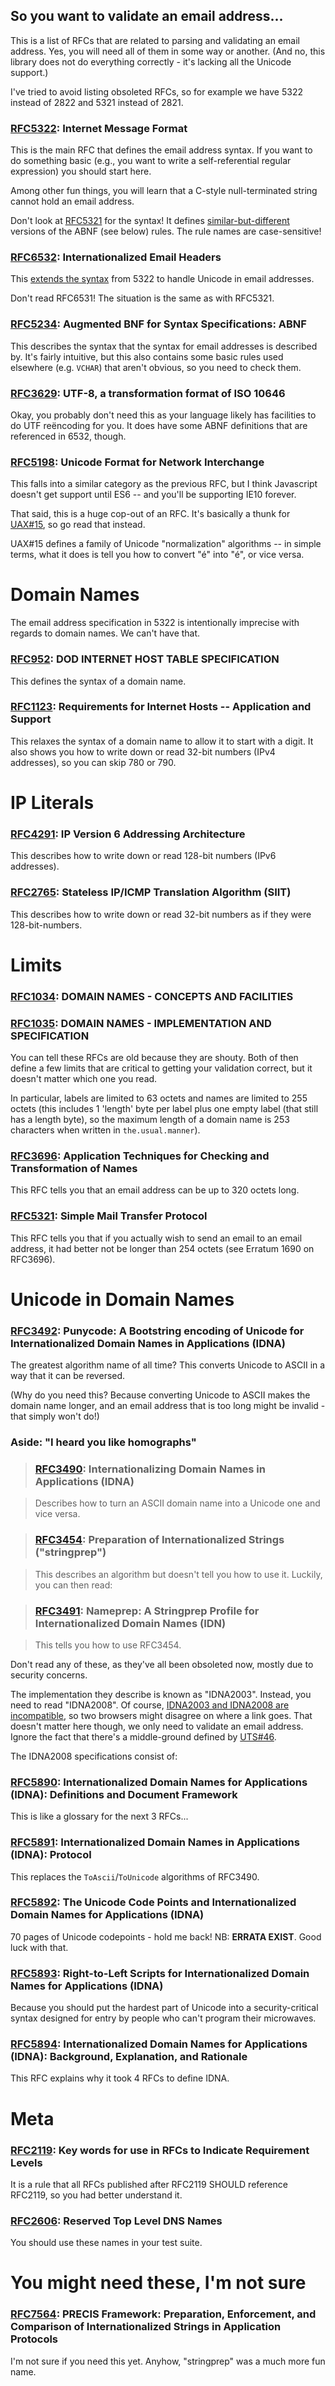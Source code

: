 So you want to validate an email address...
---

This is a list of RFCs that are related to parsing and validating an email address. Yes, you will need all of them in some way or another. (And no, this library does not do everything correctly - it's lacking all the Unicode support.)

I've tried to avoid listing obsoleted RFCs, so for example we have 5322 instead of 2822 and 5321 instead of 2821.

### [RFC5322](https://tools.ietf.org/html/rfc5322): Internet Message Format

This is the main RFC that defines the email address syntax. If you want to do something basic (e.g., you want to write a self-referential regular expression) you should start here.

Among other fun things, you will learn that a C-style null-terminated string cannot hold an email address.

Don't look at [RFC5321](https://tools.ietf.org/html/rfc5321) for the syntax! It defines [similar-but-different](https://tools.ietf.org/html/rfc5321#section-4.1.2) versions of the ABNF (see below) rules. The rule names are case-sensitive!

### [RFC6532](https://tools.ietf.org/html/rfc6532): Internationalized Email Headers

This [extends the syntax](https://tools.ietf.org/html/rfc6532#section-3.2) from 5322 to handle Unicode in email addresses.

Don't read RFC6531! The situation is the same as with RFC5321.

### [RFC5234](https://tools.ietf.org/html/rfc5234): Augmented BNF for Syntax Specifications: ABNF

This describes the syntax that the syntax for email addresses is described by. It's fairly intuitive, but this also contains some basic rules used elsewhere (e.g. `VCHAR`) that aren't obvious, so you need to check them.

### [RFC3629](https://tools.ietf.org/html/rfc3629): UTF-8, a transformation format of ISO 10646

Okay, you probably don't need this as your language likely has facilities to do UTF reëncoding for you. It does have some ABNF definitions that are referenced in 6532, though.

### [RFC5198](https://tools.ietf.org/html/rfc5198): Unicode Format for Network Interchange

This falls into a similar category as the previous RFC, but I think Javascript doesn't get support until ES6 -- and you'll be supporting IE10 forever.

That said, this is a huge cop-out of an RFC. It's basically a thunk for [UAX#15](http://unicode.org/reports/tr15/), so go read that instead.

UAX#15 defines a family of Unicode "normalization" algorithms -- in simple terms, what it does is tell you how to convert "é" into "é", or vice versa.

Domain Names
===

The email address specification in 5322 is intentionally imprecise with regards to domain names. We can't have that.

### [RFC952](https://tools.ietf.org/html/rfc952): DOD INTERNET HOST TABLE SPECIFICATION

This defines the syntax of a domain name.

### [RFC1123](https://tools.ietf.org/html/rfc1123): Requirements for Internet Hosts -- Application and Support

This relaxes the syntax of a domain name to allow it to start with a digit. It also shows you how to write down or read 32-bit numbers (IPv4 addresses), so you can skip 780 or 790.

IP Literals
===

### [RFC4291](https://tools.ietf.org/html/rfc4291): IP Version 6 Addressing Architecture

This describes how to write down or read 128-bit numbers (IPv6 addresses).

### [RFC2765](https://tools.ietf.org/html/rfc2765): Stateless IP/ICMP Translation Algorithm (SIIT)

This describes how to write down or read 32-bit numbers as if they were 128-bit-numbers.

Limits
===

### [RFC1034](https://tools.ietf.org/html/rfc1034): DOMAIN NAMES - CONCEPTS AND FACILITIES
### [RFC1035](https://tools.ietf.org/html/rfc1035): DOMAIN NAMES - IMPLEMENTATION AND SPECIFICATION

You can tell these RFCs are old because they are shouty. Both of then define a few limits that are critical to getting your validation correct, but it doesn't matter which one you read.

In particular, labels are limited to 63 octets and names are limited to 255 octets (this includes 1 'length' byte per label plus one empty label (that still has a length byte), so the maximum length of a domain name is 253 characters when written in `the.usual.manner`).

### [RFC3696](https://tools.ietf.org/html/rfc3696): Application Techniques for Checking and Transformation of Names

This RFC tells you that an email address can be up to 320 octets long.

### [RFC5321](https://tools.ietf.org/html/rfc5321): Simple Mail Transfer Protocol

This RFC tells you that if you actually wish to send an email to an email address, it had better not be longer than 254 octets (see Erratum 1690 on RFC3696).

Unicode in Domain Names
===

### [RFC3492](https://tools.ietf.org/html/rfc3492): Punycode: A Bootstring encoding of Unicode for Internationalized Domain Names in Applications (IDNA)

The greatest algorithm name of all time? This converts Unicode to ASCII in a way that it can be reversed.

(Why do you need this? Because converting Unicode to ASCII makes the domain name longer, and an email address that is too long might be invalid - that simply won't do!)

### Aside: "I heard you like homographs"
> ### [RFC3490](https://tools.ietf.org/html/rfc3490): Internationalizing Domain Names in Applications (IDNA)

> Describes how to turn an ASCII domain name into a Unicode one and vice versa.

> ### [RFC3454](https://tools.ietf.org/html/rfc3454): Preparation of Internationalized Strings ("stringprep")

> This describes an algorithm but doesn't tell you how to use it. Luckily, you can then read:

> ### [RFC3491](https://tools.ietf.org/html/rfc3491): Nameprep: A Stringprep Profile for Internationalized Domain Names (IDN)

> This tells you how to use RFC3454.

Don't read any of these, as they've all been obsoleted now, mostly due to security concerns.

The implementation they describe is known as "IDNA2003". Instead, you need to read "IDNA2008". Of course, [IDNA2003 and IDNA2008 are incompatible](http://unicode.org/faq/idn.html), so two browsers might disagree on where a link goes. That doesn't matter here though, we only need to validate an email address. Ignore the fact that there's a middle-ground defined by [UTS#46](http://unicode.org/reports/tr46/).

The IDNA2008 specifications consist of:

### [RFC5890](https://tools.ietf.org/html/rfc5890): Internationalized Domain Names for Applications (IDNA): Definitions and Document Framework

This is like a glossary for the next 3 RFCs...

### [RFC5891](https://tools.ietf.org/html/rfc5891): Internationalized Domain Names in Applications (IDNA): Protocol

This replaces the `ToAscii`/`ToUnicode` algorithms of RFC3490.

### [RFC5892](https://tools.ietf.org/html/rfc5892): The Unicode Code Points and Internationalized Domain Names for Applications (IDNA)

70 pages of Unicode codepoints - hold me back! NB: **ERRATA EXIST**. Good luck with that.

### [RFC5893](https://tools.ietf.org/html/rfc5893): Right-to-Left Scripts for Internationalized Domain Names for Applications (IDNA)

Because you should put the hardest part of Unicode into a security-critical syntax designed for entry by people who can't program their microwaves.

### [RFC5894](https://tools.ietf.org/html/rfc5894): Internationalized Domain Names for Applications (IDNA): Background, Explanation, and Rationale

This RFC explains why it took 4 RFCs to define IDNA.

Meta
===

### [RFC2119](https://tools.ietf.org/html/rfc2119): Key words for use in RFCs to Indicate Requirement Levels

It is a rule that all RFCs published after RFC2119 SHOULD reference RFC2119, so you had better understand it.

### [RFC2606](https://tools.ietf.org/html/rfc2606): Reserved Top Level DNS Names

You should use these names in your test suite.


You might need these, I'm not sure
===

### [RFC7564](https://tools.ietf.org/html/rfc7564): PRECIS Framework: Preparation, Enforcement, and Comparison of Internationalized Strings in Application Protocols

I'm not sure if you need this yet. Anyhow, "stringprep" was a much more fun name.
